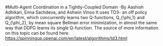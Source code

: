 #Multi-Agent Coordination in a Tightly-Coupled Domain
-By Aashish Adhikari, Enna Sachdeva, and Ashwin Vinoo
It uses TD3- an off policy algorithm, which concurrently learns two Q-functions, Q_{\phi_1} and Q_{\phi_2}, by mean square Bellman error minimization, in almost the same way that DDPG learns its single Q-function. 
The source of more information on this topic can be found here. 
https://spinningup.openai.com/en/latest/algorithms/td3.html

